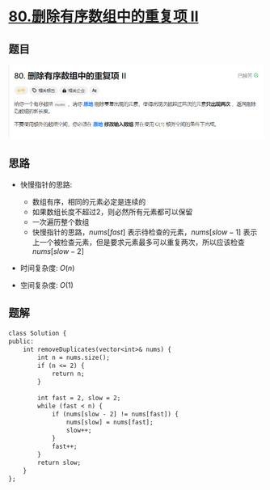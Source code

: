 # [80.删除有序数组中的重复项 II](https://leetcode.cn/problems/remove-duplicates-from-sorted-array-ii/)

## 题目
![](../../images/80.png)

## 思路
- 快慢指针的思路:
    - 数组有序，相同的元素必定是连续的
    - 如果数组长度不超过2，则必然所有元素都可以保留
    - 一次遍历整个数组
    - 快慢指针的思路，$nums[fast]$ 表示待检查的元素，$nums[slow-1]$ 表示上一个被检查元素，但是要求元素最多可以重复两次，所以应该检查 $nums[slow-2]$

- 时间复杂度: $O(n)$
- 空间复杂度: $O(1)$

## 题解
```
class Solution {
public:
    int removeDuplicates(vector<int>& nums) {
        int n = nums.size();
        if (n <= 2) {
            return n;
        }

        int fast = 2, slow = 2;
        while (fast < n) {
            if (nums[slow - 2] != nums[fast]) {
                nums[slow] = nums[fast];
                slow++;
            }
            fast++;
        }
        return slow;
    }
};
```